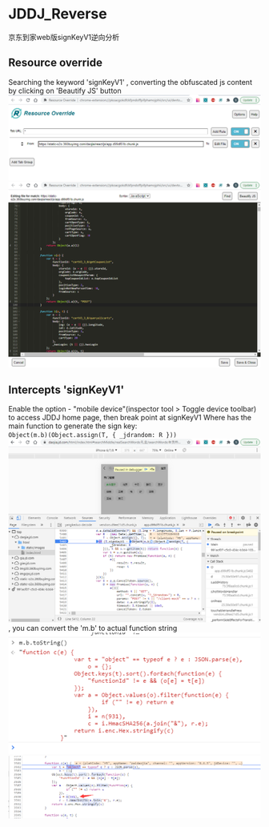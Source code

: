 # JDDJ_Reverse
京东到家web版signKeyV1逆向分析

## Resource override
Searching the keyword 'signKeyV1' , converting the obfuscated js content  by clicking on 'Beautify JS' button
<img src="1.png" />
<img src="1.1.png" />

## Intercepts 'signKeyV1'
Enable the option - "mobile device"(inspector tool > Toggle device toolbar) to access JDDJ home page, then break point at signKeyV1 
Where has the main function to generate the sign key:
<code>
  Object(m.b)(Object.assign(T, {
                        _jdrandom: R
                    }))
</code>
<img src="2.png" />
, you can convert the 'm.b' to actual function string
<img src="2.1.png" />
<img src="2.2.png" />
